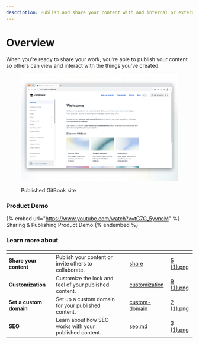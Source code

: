 ```yaml
---
description: Publish and share your content with and internal or external audience.
---
```


# Overview

When you’re ready to share your work, you’re able to publish your content so others can view and interact with the things you’ve created.

<figure><img src="../.gitbook/assets/published-site.png" alt=""><figcaption><p>Published GitBook site</p></figcaption></figure>

### Product Demo

{% embed url="https://www.youtube.com/watch?v=tG7G_5yvneM" %}
Sharing & Publishing Product Demo
{% endembed %}

### Learn more about

<table data-card-size="large" data-view="cards"><thead><tr><th></th><th></th><th></th><th data-hidden data-card-target data-type="content-ref"></th><th data-hidden data-card-cover data-type="files"></th></tr></thead><tbody><tr><td><strong>Share your content</strong></td><td>Publish your content or invite others to collaborate.</td><td></td><td><a href="share/">share</a></td><td><a href="../.gitbook/assets/5 (1).png">5 (1).png</a></td></tr><tr><td><strong>Customization</strong></td><td>Customize the look and feel of your published content.</td><td></td><td><a href="customization/">customization</a></td><td><a href="../.gitbook/assets/9 (1).png">9 (1).png</a></td></tr><tr><td><strong>Set a custom domain</strong></td><td>Set up a custom domain for your published content.</td><td></td><td><a href="custom-domain/">custom-domain</a></td><td><a href="../.gitbook/assets/2 (1).png">2 (1).png</a></td></tr><tr><td><strong>SEO</strong></td><td>Learn about how SEO works with your published content.</td><td></td><td><a href="seo.md">seo.md</a></td><td><a href="../.gitbook/assets/3 (1).png">3 (1).png</a></td></tr></tbody></table>
